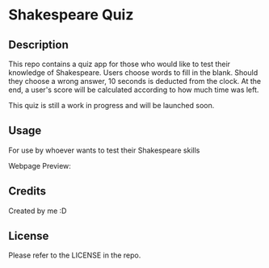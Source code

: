 # Shakespeare Quiz

## Description

This repo contains a quiz app for those who would like to test their knowledge of Shakespeare. Users choose words to fill in the blank. Should they choose a wrong answer, 10 seconds is deducted from the clock. At the end, a user's score will be calculated according to how much time was left.

This quiz is still a work in progress and will be launched soon.

## Usage

For use by whoever wants to test their Shakespeare skills

Webpage Preview:

## Credits

Created by me :D

## License

Please refer to the LICENSE in the repo.
